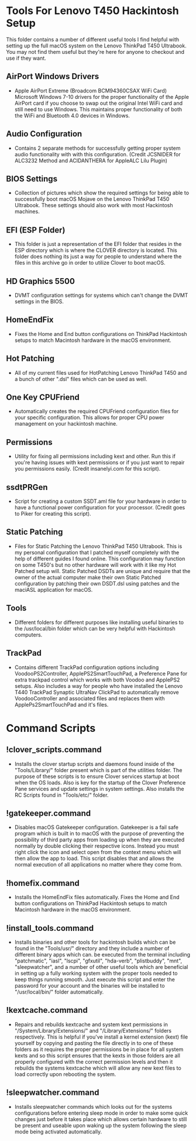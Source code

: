 # Tools For Lenovo T450 Hackintosh Setup

This folder contains a number of different useful tools I find helpful with setting up the full macOS system on the Lenovo ThinkPad T450 Ultrabook. You may not find them useful but they're here for anyone to checkout and use if they want.

## AirPort Windows Drivers

- Apple AirPort Extreme (Broadcom BCM94360CSAX WiFi Card) Microsoft Windows 7-10 drivers for the proper functionality of the Apple AirPort card if you choose to swap out the original Intel WiFi card and still need to use Windows. This maintains proper functionality of both the WiFi and Bluetooth 4.0 devices in Windows.

## Audio Configuration

- Contains 2 separate methods for successfully getting proper system audio functionality with with this configuration. (Credit JCSNIDER for ALC3232 Method and ACIDANTHERA for AppleALC Lilu Plugin)

## BIOS Settings

- Collection of pictures which show the required settings for being able to successfully boot macOS Mojave on the Lenovo ThinkPad T450 Ultrabook. These settings should also work with most Hackintosh machines.

## EFI (ESP Folder)

- This folder is just a representation of the EFI folder that resides in the ESP directory which is where the CLOVER directory is located. This folder does nothing its just a way for people to understand where the files in this archive go in order to utilize Clover to boot macOS.

## HD Graphics 5500

- DVMT configuration settings for systems which can't change the DVMT settings in the BIOS.

## HomeEndFix

- Fixes the Home and End button configurations on ThinkPad Hackintosh setups to match Macintosh hardware in the macOS environment.

## Hot Patching

- All of my current files used for HotPatching Lenovo ThinkPad T450 and a bunch of other ".dsl" files which can be used as well. 

## One Key CPUFriend

- Automatically creates the required CPUFriend configuration files for your specific configuration. This allows for proper CPU power management on your hackintosh machine. 

## Permissions

- Utility for fixing all permissions including kext and other. Run this if you're having issues with kext permissions or if you just want to repair you permissions easily. (Credit insanelyi.com for this script).

## ssdtPRGen

- Script for creating a custom SSDT.aml file for your hardware in order to have a functional power configuration for your processor. (Credit goes to Piker for creating this script).

## Static Patching

- Files for Static Patching the Lenovo ThinkPad T450 Ultrabook. This is my personal configuration that I patched myself completely with the help of different guides I found online. This configuration may function on some T450's but no other hardware will work with it like my Hot Patched setup will. Static Patched DSDTs are unique and require that the owner of the actual computer make their own Static Patched configuration by patching their own DSDT.dsl using patches and the maciASL application for macOS.

## Tools

- Different folders for different purposes like installing useful binaries to the /usr/local/bin folder which can be very helpful with Hackintosh computers.

## TrackPad

- Contains different TrackPad configuration options including VoodooPS2Controller, ApplePS2SmartTouchPad, a Preference Pane for extra trackpad control which works with both Voodoo and ApplePS2 setups. Also includes a way for people who have installed the Lenovo T440 TrackPad Synaptic UltraNav ClickPad to automatically remove VoodooController and associated files and replaces them with ApplePs2SmartTouchPad and it's files.

#

# Command Scripts

## !clover_scripts.command

- Installs the clover startup scripts and daemons found inside of the "Tools/Library/" folder present which is part of the utilities folder. The purpose of these scripts is to ensure Clover services startup at boot when the OS loads. Also is key for the startup of the Clover Preference Pane services and update settings in system settings. Also installs the RC Scripts found in "Tools/etc/" folder.

## !gatekeeper.command

- Disables macOS Gatekeeper configuration. Gatekeeper is a fail safe program which is built in to macOS with the purpose of preventing the possibility of third party apps from loading up when they are executed normally by double clicking their respective icons. Instead you must right click the icon and select open from the context menu which will then allow the app to load. This script disables that and allows the normal execution of all applications no matter where they come from.

## !homefix.command

- Installs the HomeEndFix files automatically. Fixes the Home and End button configurations on ThinkPad Hackintosh setups to match Macintosh hardware in the macOS environment.

## !install_tools.command

- Installs binaries and other tools for hackintosh builds which can be found in the "Tools/usr/" directory and they include a number of different binary apps which can. be executed from the terminal including "patchmatic", "iasl", "lscpi", "gfxutil", "hda-verb", "plistbuddy", "mnt", "sleepwatcher", and a number of other useful tools which are beneficial in setting up a fully working system with the proper tools needed to keep things running smooth. Just execute this script and enter the password for your account and the binaries will be installed to "/usr/local/bin/" folder automatically.  

## !kextcache.command

- Repairs and rebuilds kextcache and system kext permissions in "/System/Library/Extensions/" and "/Library/Extensions/" folders respectively. This is helpful if you've install a kernel extension (kext) file yourself by copying and pasting the file directly in to one of these folders as it requires the proper permissions be in place for all system kexts and so this script ensures that the kexts in those folders are all properly configured with the correct permission levels and then it rebuilds the systems kextcache which will allow any new kext files to load correctly upon rebooting the system.

## !sleepwatcher.command

- Installs sleepwatcher commands which looks out for the systems configurations before entering sleep mode in order to make some quick changes just before it takes place which allows certain hardware to still be present and useable upon waking up the system following the sleep mode being activated automatically.

